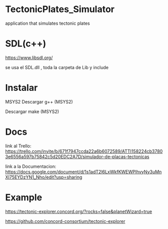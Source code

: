 # TectonicPlates_Simulator
application that simulates tectonic plates

# SDL(c++)

https://www.libsdl.org/

se usa el SDL.dll , toda la carpeta de Lib y include

# Instalar 

MSYS2 
Descargar g++ (MSYS2)

Descargar make (MSYS2)

# Docs

link al Trello: https://trello.com/invite/b/671f7947ccda22a6b6072589/ATTI158224cb37803e6556a597b75842c5d20EDC2A7D/simulador-de-placas-tectonicas

link a la Documentacion: https://docs.google.com/document/d/1s1adT2l6LxWkfKWEWPlhvyNy3uMnXI75EYDzYN1_Nho/edit?usp=sharing

# Example

https://tectonic-explorer.concord.org/?rocks=false&planetWizard=true

https://github.com/concord-consortium/tectonic-explorer
